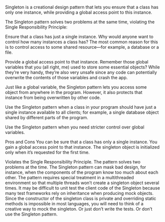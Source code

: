 Singleton is a creational design pattern that lets you ensure that a class has only one instance, while providing a global access point to this instance.

The Singleton pattern solves two problems at the same time, violating the Single Responsibility Principle:

Ensure that a class has just a single instance. Why would anyone want to control how many instances a class has? The most common reason for this is to control access to some shared resource—for example, a database or a file.

Provide a global access point to that instance. Remember those global variables that you (all right, me) used to store some essential objects? While they’re very handy, they’re also very unsafe since any code can potentially overwrite the contents of those variables and crash the app.

Just like a global variable, the Singleton pattern lets you access some object from anywhere in the program. However, it also protects that instance from being overwritten by other code.

Use the Singleton pattern when a class in your program should have just a single instance available to all clients; for example, a single database object shared by different parts of the program.

Use the Singleton pattern when you need stricter control over global variables.


Pros and Cons
You can be sure that a class has only a single instance.
You gain a global access point to that instance.
The singleton object is initialized only when it’s requested for the first time.

Violates the Single Responsibility Principle. The pattern solves two problems at the time.
The Singleton pattern can mask bad design, for instance, when the components of the program know too much about each other.
The pattern requires special treatment in a multithreaded environment so that multiple threads won’t create a singleton object several times.
It may be difficult to unit test the client code of the Singleton because many test frameworks rely on inheritance when producing mock objects. Since the constructor of the singleton class is private and overriding static methods is impossible in most languages, you will need to think of a creative way to mock the singleton. Or just don’t write the tests. Or don’t use the Singleton pattern.